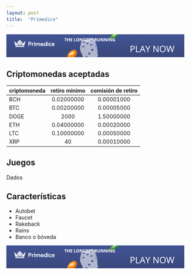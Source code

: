 ```yaml
---
layout: post
title:  "Primedice"
---
```

 
[![primedice image](/img/primedice.gif)](http://bit.ly/primediceAntelope)


## Criptomonedas aceptadas

| criptomoneda | retiro mínimo | comisión de retiro |
|---|:---:|:---:|
| BCH | 0.02000000 | 0.00001000 |
| BTC | 0.00200000 | 0.00005000 |
| DOGE | 2000 | 1.50000000 |
| ETH | 0.04000000 | 0.00020000 |
| LTC | 0.10000000 | 0.00050000 |
| XRP | 40 | 0.00010000 |

## Juegos
Dados

## Características
- Autobet
- Faucet
- Rakeback
- Rains
- Banco o bóveda

[![primedice image](/img/primedice.gif)](http://bit.ly/primediceAntelope)